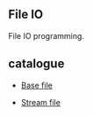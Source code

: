 ## File IO

File IO programming.

## catalogue

- [Base file](file-base/README.md)

- [Stream file](file-stream/README.md)

